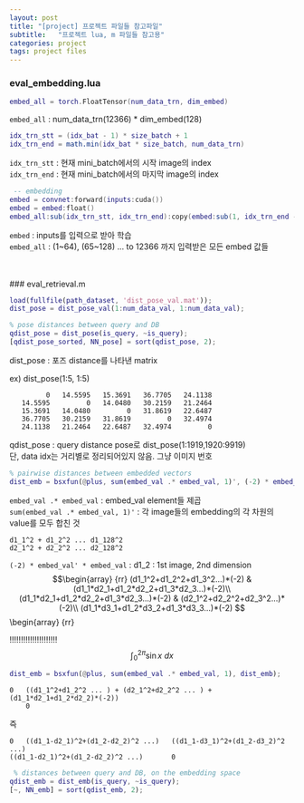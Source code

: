 ```yaml
---
layout: post
title: "[project] 프로젝트 파일들 참고파일"
subtitle:   "프로젝트 lua, m 파일들 참고용"
categories: project
tags: project files
---
```


### eval_embedding.lua

```lua
embed_all = torch.FloatTensor(num_data_trn, dim_embed)
 ```
`embed_all` : num_data_trn(12366) * dim_embed(128)

```lua
idx_trn_stt = (idx_bat - 1) * size_batch + 1
idx_trn_end = math.min(idx_bat * size_batch, num_data_trn)
```

`idx_trn_stt` : 현재 mini_batch에서의 시작 image의 index <br />
`idx_trn_end` : 현재 mini_batch에서의 마지막 image의 index


```lua
 -- embedding
embed = convnet:forward(inputs:cuda())
embed = embed:float()
embed_all:sub(idx_trn_stt, idx_trn_end):copy(embed:sub(1, idx_trn_end - idx_trn_stt + 1))
```
`embed` : inputs를 입력으로 받아 학습 <br />
`embed_all` : (1~64), (65~128) ... to 12366 까지 입력받은
모든 embed 값들

<br />
<br />
### eval_retrieval.m

```Matlab
load(fullfile(path_dataset, 'dist_pose_val.mat'));
dist_pose = dist_pose_val(1:num_data_val, 1:num_data_val);

% pose distances between query and DB
qdist_pose = dist_pose(is_query, ~is_query);
[qdist_pose_sorted, NN_pose] = sort(qdist_pose, 2);
```
dist_pose : 포즈 distance를 나타낸 matrix

ex) dist_pose(1:5, 1:5)
```
         0   14.5595   15.3691   36.7705   24.1138
   14.5595         0   14.0480   30.2159   21.2464
   15.3691   14.0480         0   31.8619   22.6487
   36.7705   30.2159   31.8619         0   32.4974
   24.1138   21.2464   22.6487   32.4974         0
```

qdist_pose : query distance pose로 dist_pose(1:1919,1920:9919) <br />
단, data idx는 거리별로 정리되어있지 않음. 그냥 이미지 번호

```Matlab
% pairwise distances between embedded vectors
dist_emb = bsxfun(@plus, sum(embed_val .* embed_val, 1)', (-2) * embed_val' * embed_val);
```

`embed_val .* embed_val` : embed_val element들 제곱 <br />
`sum(embed_val .* embed_val, 1)'` : 각 image들의 embedding의 각 차원의 value를 모두 합친 것 <br />
```
d1_1^2 + d1_2^2 ... d1_128^2
d2_1^2 + d2_2^2 ... d2_128^2
```


`(-2) * embed_val' * embed_val` : 
d1_2 : 1st image, 2nd dimension
$$\begin{array}
{rr}
(d1_1^2+d1_2^2+d1_3^2...)*(-2) & (d1_1*d2_1+d1_2*d2_2+d1_3*d2_3...)*(-2)\\
(d1_1*d2_1+d1_2*d2_2+d1_3*d2_3...)*(-2) & (d2_1^2+d2_2^2+d2_3^2...)*(-2)\\
(d1_1*d3_1+d1_2*d3_2+d1_3*d3_3...)*(-2)
$$\begin{array}
{rr}

!!!!!!!!!!!!!!!!!!!!!
$$\int_0^{2\pi} \sin x~dx$$



``` Matlab
dist_emb = bsxfun(@plus, sum(embed_val .* embed_val, 1), dist_emb);
```

```
0   ((d1_1^2+d1_2^2 ... ) + (d2_1^2+d2_2^2 ... ) + (d1_1*d2_1+d1_2*d2_2)*(-2))
    0
```
즉
```
0   ((d1_1-d2_1)^2+(d1_2-d2_2)^2 ...)   ((d1_1-d3_1)^2+(d1_2-d3_2)^2 ...)
((d1_1-d2_1)^2+(d1_2-d2_2)^2 ...)       0
```

``` Matlab
 % distances between query and DB, on the embedding space
qdist_emb = dist_emb(is_query, ~is_query);
[~, NN_emb] = sort(qdist_emb, 2);
```